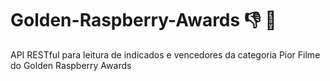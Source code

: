# Golden-Raspberry-Awards :thumbsdown: :cinema:
API RESTful para leitura de indicados e vencedores da categoria Pior Filme do Golden Raspberry Awards
